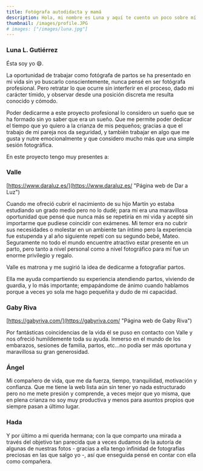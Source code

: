```yaml
---
title: Fotógrafa autodidacta y mamá
description: Hola, mi nombre es Luna y aquí te cuento un poco sobre mí y sobre las personas a las que tengo presentes a la hora de realizar mi proyecto
thumbnail: /images/profile.JPG
# images: ["/images/luna.jpg"]
---
```


### Luna L. Gutiérrez

Ésta soy yo :smile:.

La oportunidad de trabajar como fotógrafa de partos se ha presentado en mi vida sin yo buscarlo conscientemente, nunca pensé en ser fotógrafa profesional. Pero retratar lo que ocurre sin interferir en el proceso, dado mi carácter tímido, y observar desde una posición discreta me resulta conocido y cómodo.

Poder dedicarme a este proyecto profesional lo considero un sueño que se ha formado sin yo saber que era un sueño. Que me permite poder dedicar el tiempo que yo quiero a la crianza de mis pequeños; gracias a que el trabajo de mi pareja nos da seguridad, y también trabajar en algo que me gusta y nutre emocionalmente y que considero mucho más que una simple sesión fotográfica.

En este proyecto tengo muy presentes a:

### Valle

[https://www.daraluz.es/](https://www.daraluz.es/ "Página web de Dar a Luz")

Cuando me ofreció cubrir el nacimiento de su hijo Martín yo estaba estudiando un grado medio pero no lo dudé; para mí era una maravillosa oportunidad que pensé que nunca más se repetiría en mi vida y acepté sin importarme que pudiese coincidir con exámenes. Mi temor era no cubrir sus necesidades o molestar en un ambiente tan íntimo pero la experiencia fue estupenda y al año siguiente repetí con su segundo bebé, Mateo. Seguramente no todo el mundo encuentre atractivo estar presente en un parto, pero tanto a nivel personal como a nivel fotográfico para mí fue un enorme privilegio y regalo.

Valle es matrona y me sugirió la idea de dedicarme a fotografiar partos.

Ella me ayuda compartiendo su experiencia atendiendo partos, viviendo de guardia, y lo más importante; empapándome de ánimo cuando hablamos porque a veces yo sola me hago pequeñita y dudo de mi capacidad.

### Gaby Riva

[https://gabyriva.com/](https://gabyriva.com/ "Página web de Gaby Riva")

Por fantásticas coincidencias de la vida él se puso en contacto con Valle y nos ofreció humildemente toda su ayuda. Inmerso en el mundo de los embarazos, sesiones de familia, partos, etc...no podía ser más oportuna y maravillosa su gran generosidad.

### Ángel

Mi compañero de vida, que me da fuerza, tiempo, tranquilidad, motivación y confianza. Que me tiene la web lista aún sin tener yo nada estructurado pero no me mete presión y comprende, a veces mejor que yo misma, que en plena crianza no soy muy productiva y menos para asuntos propios que siempre pasan a último lugar.

### Hada

Y por último a mi querida hermana; con la que comparto una mirada a través del objetivo tan parecida que a veces dudamos de la autoría de algunas de nuestras fotos - gracias a ella tengo infinidad de fotografías preciosas en las que salgo yo -, así que enseguida pensé en contar con ella como compañera.
